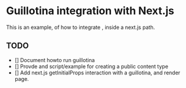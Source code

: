 # Guillotina integration with Next.js

This is an example, of how to integrate <Guillotina>,
inside a next.js path.

## TODO

- [] Document howto run guillotina
- [] Provde and script/example for creating a public content type
- [] Add next.js getInitialProps interaction with a guillotina, and render
  page.
